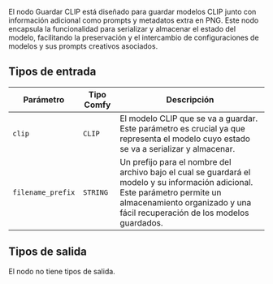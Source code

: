 El nodo Guardar CLIP está diseñado para guardar modelos CLIP junto con información adicional como prompts y metadatos extra en PNG. Este nodo encapsula la funcionalidad para serializar y almacenar el estado del modelo, facilitando la preservación y el intercambio de configuraciones de modelos y sus prompts creativos asociados.
## Tipos de entrada

| Parámetro | Tipo Comfy | Descripción |
|-----------|-------------|-------------|
| `clip`    | `CLIP`      | El modelo CLIP que se va a guardar. Este parámetro es crucial ya que representa el modelo cuyo estado se va a serializar y almacenar. |
| `filename_prefix` | `STRING` | Un prefijo para el nombre del archivo bajo el cual se guardará el modelo y su información adicional. Este parámetro permite un almacenamiento organizado y una fácil recuperación de los modelos guardados. |

## Tipos de salida

El nodo no tiene tipos de salida.
